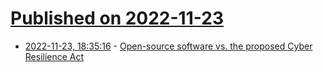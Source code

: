 # [Published on 2022-11-23](index.md)

* [2022-11-23, 18:35:16](https://lobste.rs/s/6iolv7/open_source_software_vs_proposed_cyber) - [Open-source software vs. the proposed Cyber Resilience Act](https://blog.nlnetlabs.nl/open-source-software-vs-the-cyber-resilience-act/)
